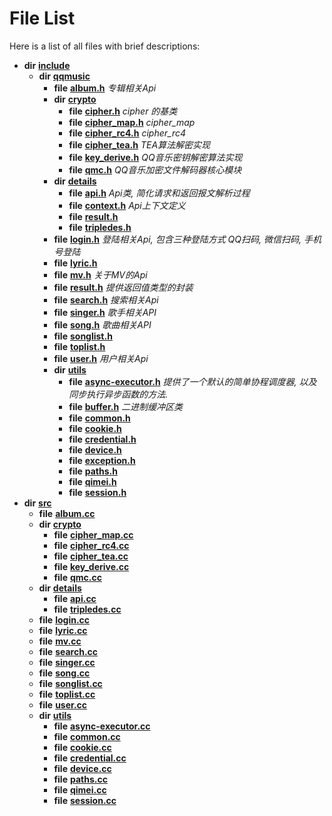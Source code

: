 
# File List

Here is a list of all files with brief descriptions:


* **dir** [**include**](dir_d44c64559bbebec7f509842c48db8b23.md)     
    * **dir** [**qqmusic**](dir_d63c0418b33b823a308efea67b8f3df2.md)     
        * **file** [**album.h**](album_8h.md) _专辑相关Api_     
        * **dir** [**crypto**](dir_544e59fdeba566aba49a0802b8225c84.md)     
            * **file** [**cipher.h**](cipher_8h.md) _cipher 的基类_     
            * **file** [**cipher\_map.h**](cipher__map_8h.md) _cipher\_map_     
            * **file** [**cipher\_rc4.h**](cipher__rc4_8h.md) _cipher\_rc4_     
            * **file** [**cipher\_tea.h**](cipher__tea_8h.md) _TEA算法解密实现_     
            * **file** [**key\_derive.h**](key__derive_8h.md) _QQ音乐密钥解密算法实现_     
            * **file** [**qmc.h**](qmc_8h.md) _QQ音乐加密文件解码器核心模块_     
        * **dir** [**details**](dir_6e6556f41d7f85330fbda245682a6a39.md)     
            * **file** [**api.h**](api_8h.md) _Api类, 简化请求和返回报文解析过程_     
            * **file** [**context.h**](context_8h.md) _Api上下文定义_     
            * **file** [**result.h**](details_2result_8h.md)     
            * **file** [**tripledes.h**](tripledes_8h.md)     
        * **file** [**login.h**](login_8h.md) _登陆相关Api, 包含三种登陆方式_  _QQ扫码, 微信扫码, 手机号登陆_    
        * **file** [**lyric.h**](lyric_8h.md)     
        * **file** [**mv.h**](mv_8h.md) _关于MV的Api_     
        * **file** [**result.h**](result_8h.md) _提供返回值类型的封装_     
        * **file** [**search.h**](search_8h.md) _搜索相关Api_     
        * **file** [**singer.h**](singer_8h.md) _歌手相关API_     
        * **file** [**song.h**](song_8h.md) _歌曲相关API_     
        * **file** [**songlist.h**](songlist_8h.md)     
        * **file** [**toplist.h**](toplist_8h.md)     
        * **file** [**user.h**](user_8h.md) _用户相关Api_     
        * **dir** [**utils**](dir_478616d8952f43e793f28d8ded6e3463.md)     
            * **file** [**async-executor.h**](async-executor_8h.md) _提供了一个默认的简单协程调度器, 以及同步执行异步函数的方法._     
            * **file** [**buffer.h**](buffer_8h.md) _二进制缓冲区类_     
            * **file** [**common.h**](common_8h.md)     
            * **file** [**cookie.h**](cookie_8h.md)     
            * **file** [**credential.h**](credential_8h.md)     
            * **file** [**device.h**](device_8h.md)     
            * **file** [**exception.h**](exception_8h.md)     
            * **file** [**paths.h**](paths_8h.md)     
            * **file** [**qimei.h**](qimei_8h.md)     
            * **file** [**session.h**](session_8h.md)     
* **dir** [**src**](dir_68267d1309a1af8e8297ef4c3efbcdba.md)     
    * **file** [**album.cc**](album_8cc.md)     
    * **dir** [**crypto**](dir_4261af1259721e3e39e0d2dd7354b511.md)     
        * **file** [**cipher\_map.cc**](cipher__map_8cc.md)     
        * **file** [**cipher\_rc4.cc**](cipher__rc4_8cc.md)     
        * **file** [**cipher\_tea.cc**](cipher__tea_8cc.md)     
        * **file** [**key\_derive.cc**](key__derive_8cc.md)     
        * **file** [**qmc.cc**](qmc_8cc.md)     
    * **dir** [**details**](dir_b485ae80868baed16097635ed27c0024.md)     
        * **file** [**api.cc**](api_8cc.md)     
        * **file** [**tripledes.cc**](tripledes_8cc.md)     
    * **file** [**login.cc**](login_8cc.md)     
    * **file** [**lyric.cc**](lyric_8cc.md)     
    * **file** [**mv.cc**](mv_8cc.md)     
    * **file** [**search.cc**](search_8cc.md)     
    * **file** [**singer.cc**](singer_8cc.md)     
    * **file** [**song.cc**](song_8cc.md)     
    * **file** [**songlist.cc**](songlist_8cc.md)     
    * **file** [**toplist.cc**](toplist_8cc.md)     
    * **file** [**user.cc**](user_8cc.md)     
    * **dir** [**utils**](dir_313caf1132e152dd9b58bea13a4052ca.md)     
        * **file** [**async-executor.cc**](async-executor_8cc.md)     
        * **file** [**common.cc**](common_8cc.md)     
        * **file** [**cookie.cc**](cookie_8cc.md)     
        * **file** [**credential.cc**](credential_8cc.md)     
        * **file** [**device.cc**](device_8cc.md)     
        * **file** [**paths.cc**](paths_8cc.md)     
        * **file** [**qimei.cc**](qimei_8cc.md)     
        * **file** [**session.cc**](session_8cc.md)     

